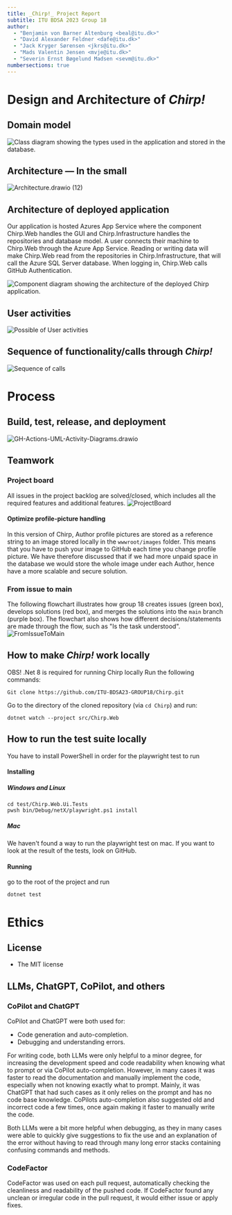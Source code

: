 ```yaml
---
title: _Chirp!_ Project Report
subtitle: ITU BDSA 2023 Group 18
author:
  - "Benjamin von Barner Altenburg <beal@itu.dk>"
  - "David Alexander Feldner <dafe@itu.dk>"
  - "Jack Kryger Sørensen <jkrs@itu.dk>"
  - "Mads Valentin Jensen <mvje@itu.dk>"
  - "Severin Ernst Bøgelund Madsen <sevm@itu.dk>"
numbersections: true
---
```


# Design and Architecture of _Chirp!_

## Domain model

![Class diagram showing the types used in the application and stored in the database.](https://hackmd.io/_uploads/ryOdgqTIT.png)

## Architecture — In the small
![Architecture.drawio (12)](https://hackmd.io/_uploads/HkMmf6aIp.png)



## Architecture of deployed application

Our application is hosted Azures App Service where the component Chirp.Web handles the GUI and Chirp.Infrastructure handles the repositories and database model.
A user connects their machine to Chirp.Web through the Azure App Service. Reading or writing data will make Chirp.Web read from the repositories in Chirp.Infrastructure, that will call the Azure SQL Server database. When logging in, Chirp.Web calls GitHub Authentication.

![Component diagram showing the architecture of the deployed Chirp application.](https://hackmd.io/_uploads/HJeeXcTUp.png)

## User activities
![Possible of User activities](https://hackmd.io/_uploads/HyrLkj6Lp.png)

## Sequence of functionality/calls through _Chirp!_
![Sequence of calls](https://hackmd.io/_uploads/HJmGbqaIp.png)

# Process

## Build, test, release, and deployment
![GH-Actions-UML-Activity-Diagrams.drawio](https://hackmd.io/_uploads/Hkji4ca86.png)

## Teamwork

### Project board
All issues in the project backlog are solved/closed, which includes all the required features and additional features.
![ProjectBoard](https://hackmd.io/_uploads/BJmexpaI6.png)

#### Optimize profile-picture handling
In this version of Chirp, Author profile pictures are stored as a reference string to an image stored locally in the `wwwroot/images` folder. This means that you have to push your image to GitHub each time you change profile picture. We have therefore discussed that if we had more unpaid space in the database we would store the whole image under each Author, hence have a more scalable and secure solution.

### From issue to main
The following flowchart illustrates how group 18 creates issues (green box), develops solutions (red box), and merges the solutions into the `main` branch (purple box). The flowchart also shows how different decisions/statements are made through the flow, such as "Is the task understood".
![FromIssueToMain](https://hackmd.io/_uploads/BJKn42TUT.jpg)

## How to make _Chirp!_ work locally
OBS! .Net 8 is required for running Chirp locally
Run the following commands:

```
Git clone https://github.com/ITU-BDSA23-GROUP18/Chirp.git
```

Go to the directory of the cloned repository (via `cd Chirp`) and run:

```
dotnet watch --project src/Chirp.Web
```

## How to run the test suite locally

You have to install PowerShell in order for the playwright test to run

#### Installing

##### Windows and Linux

```
cd test/Chirp.Web.Ui.Tests
pwsh bin/Debug/netX/playwright.ps1 install
```

##### Mac
We haven't found a way to run the playwright test on mac. If you want to look at the result of the tests, look on GitHub.

#### Running
go to the root of the project and run

```
dotnet test
```

# Ethics

## License

- The MIT license

## LLMs, ChatGPT, CoPilot, and others

### CoPilot and ChatGPT

CoPilot and ChatGPT were both used for:

- Code generation and auto-completion.
- Debugging and understanding errors.

For writing code, both LLMs were only helpful to a minor degree, for increasing the development speed and code readability when knowing what to prompt or via CoPilot auto-completion. However, in many cases it was faster to read the documentation and manually implement the code, especially when not knowing exactly what to prompt. Mainly, it was ChatGPT that had such cases as it only relies on the prompt and has no code base knowledge. CoPilots auto-completion also suggested old and incorrect code a few times, once again making it faster to manually write the code.

Both LLMs were a bit more helpful when debugging, as they in many cases were able to quickly give suggestions to fix the use and an explanation of the error without having to read through many long error stacks containing confusing commands and methods.

### CodeFactor

CodeFactor was used on each pull request, automatically checking the cleanliness and readability of the pushed code. If CodeFactor found any unclean or irregular code in the pull request, it would either issue or apply fixes.
